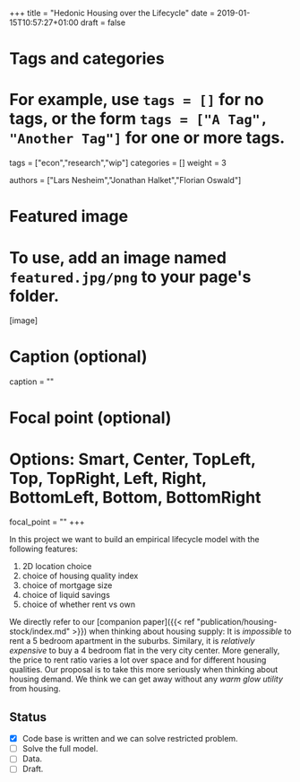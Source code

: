 +++
title = "Hedonic Housing over the Lifecycle"
date = 2019-01-15T10:57:27+01:00
draft = false

# Tags and categories
# For example, use `tags = []` for no tags, or the form `tags = ["A Tag", "Another Tag"]` for one or more tags.
tags = ["econ","research","wip"]
categories = []
weight = 3


authors = ["Lars Nesheim","Jonathan Halket","Florian Oswald"]

# Featured image
# To use, add an image named `featured.jpg/png` to your page's folder. 
[image]
  # Caption (optional)
  caption = ""

  # Focal point (optional)
  # Options: Smart, Center, TopLeft, Top, TopRight, Left, Right, BottomLeft, Bottom, BottomRight
  focal_point = ""
+++

In this project we want to build an empirical lifecycle model with the following features:

1. 2D location choice
2. choice of housing quality index
3. choice of mortgage size
4. choice of liquid savings
5. choice of whether rent vs own

We directly refer to our [companion paper]({{< ref "publication/housing-stock/index.md" >}}) when thinking about housing supply: It is *impossible* to rent a 5 bedroom apartment in the suburbs. Similary, it is *relatively expensive* to buy a 4 bedroom flat in the very city center. More generally, the price to rent ratio varies a lot over space and for different housing qualities. Our proposal is to take this more seriously when thinking about housing demand. We think we can get away without any *warm glow utility* from housing.

## Status

- [x] Code base is written and we can solve restricted problem.
- [ ] Solve the full model.
- [ ] Data.
- [ ] Draft.
